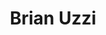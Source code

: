 ---
organizations:
  - name: Kellogg School of Management, Northwestern University
    url: ""
superuser: false
authors:
  - Brian Uzzi
title: Brian Uzzi
role: Northwestern Institute on Complex Systems Kellogg School of Management, Northwestern University
# bio: My research interests include ...
interests:
  - Social Networks
  - Network Science
  - Social Media
  - Complex Systems
  - Sociology of Science
social:
  # - icon: envelope
  #   icon_pack: fas
  #   link: mailto:test@example.org
  - icon: cv
    icon_pack: ai
    link: https://www.kellogg.northwestern.edu/faculty/uzzi/htm/

  - icon: twitter
    icon_pack: fab
    link: https://twitter.com/UzziLeadership
  - icon: google-scholar
    icon_pack: ai
    link: https://scholar.google.com/citations?user=uGJ_6aQAAAAJ&hl=es
  # - icon: github
  #   icon_pack: fab
  #   link: https://github.com/
# education:
#   courses:
#     - course: Ph.D. in Social Complexity Science
#       # institution: Universidad del Desarrollo
#       # year: 2012
#     - course: M.Sc. Social Complexity Science
#       # institution: Massachusetts Institute of Technology
#       # year: 2009
#     - course: Comercial Engeenering (Economics)
#       # institution: Massachusetts Institute of Technology
#       # year: 2008
email: ""
user_groups:
  - Collaborators
  - Researchers
---